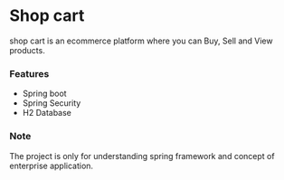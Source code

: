 # Shop cart

shop cart is an ecommerce platform where you can Buy, Sell and View products.



### Features

* Spring boot
* Spring Security
* H2 Database


### Note 
The project is only for understanding spring framework and concept of enterprise application. 